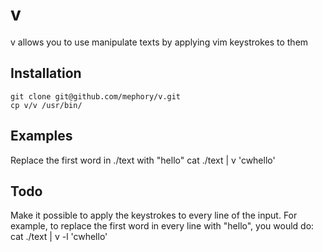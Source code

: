 # v

v allows you to use manipulate texts by applying vim keystrokes to them

## Installation

    git clone git@github.com/mephory/v.git
    cp v/v /usr/bin/

## Examples

Replace the first word in ./text with "hello"
    cat ./text | v 'cwhello'

## Todo

Make it possible to apply the keystrokes to every line of the input.
For example, to replace the first word in every line with "hello", you would do:
    cat ./text | v -l 'cwhello'
